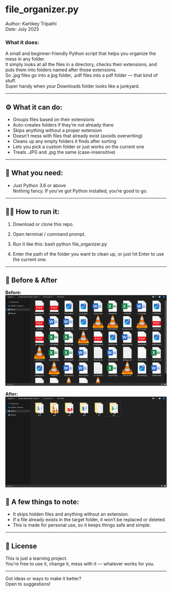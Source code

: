 # file_organizer.py

*Author:* Kartikey Tripathi  
*Date:* July 2025  

### What it does:  
A small and beginner-friendly Python script that helps you organize the mess in any folder.  
It simply looks at all the files in a directory, checks their extensions, and puts them into folders named after those extensions.  
So .jpg files go into a jpg folder, .pdf files into a pdf folder — that kind of stuff.  
Super handy when your Downloads folder looks like a junkyard.

---

## ⚙ What it can do:
- Groups files based on their extensions  
- Auto-creates folders if they’re not already there  
- Skips anything without a proper extension  
- Doesn’t mess with files that already exist (avoids overwriting)  
- Cleans up any empty folders it finds after sorting  
- Lets you pick a custom folder or just works on the current one  
- Treats .JPG and .jpg the same (case-insensitive)

---

## 🧰 What you need:
- Just Python 3.6 or above  
Nothing fancy. If you’ve got Python installed, you’re good to go.

---

## 🏃‍♂ How to run it:

1. Download or clone this repo.
2. Open terminal / command prompt.
3. Run it like this:
   bash
   python file_organizer.py
   
4. Enter the path of the folder you want to clean up, or just hit Enter to use the current one.

---

## 📸 Before & After

**Before:**
![Before Screenshot](./before.png)

**After:**
![After Screenshot](./after.png)



## 🧾 A few things to note:
- It skips hidden files and anything without an extension.
- If a file already exists in the target folder, it won’t be replaced or deleted.
- This is made for personal use, so it keeps things safe and simple.

---

## 🤝 License
This is just a learning project.  
You’re free to use it, change it, mess with it — whatever works for you.

---

Got ideas or ways to make it better?  
Open to suggestions!
